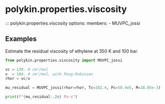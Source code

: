 # polykin.properties.viscosity

::: polykin.properties.viscosity
    options:
        members:
            - MUVPC_jossi

## Examples

Estimate the residual viscosity of ethylene at 350 K and 100 bar.

```python exec="on" source="console"
from polykin.properties.viscosity import MUVPC_jossi

vc = 130. # cm³/mol
v  = 184. # cm³/mol, with Peng-Robinson
rhor = vc/v

mu_residual = MUVPC_jossi(rhor=rhor, Tc=282.4, Pc=50.4e5, M=28.05e-3)

print(f"{mu_residual:.2e} Pa·s")
```
